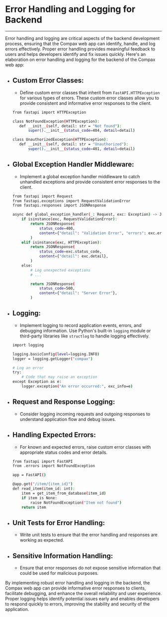 # Error Handling and Logging for Backend 
*****************************************************************************

Error handling and logging are critical aspects of the backend development process, ensuring that the Compax web app can identify, handle, and log errors effectively. Proper error handling provides meaningful feedback to users and helps developers identify and fix issues quickly. Here's an elaboration on error handling and logging for the backend of the Compax web app:

-  ## Custom Error Classes:
    -  Define custom error classes that inherit from `FastAPI.HTTPException` for various types of errors. These custom error classes allow you to provide consistent and informative error responses to the client.

    ```bash
   from fastapi import HTTPException

   class NotFoundException(HTTPException):
       def __init__(self, detail: str = "Not found"):
           super().__init__(status_code=404, detail=detail)

   class UnauthorizedException(HTTPException):
       def __init__(self, detail: str = "Unauthorized"):
           super().__init__(status_code=401, detail=detail)
     ```

-  ## Global Exception Handler Middleware:
    - Implement a global exception handler middleware to catch unhandled exceptions and provide consistent error responses to the client.

   ```bash
   from fastapi import Request
   from fastapi.exceptions import RequestValidationError
   from fastapi.responses import JSONResponse

   async def global_exception_handler(_: Request, exc: Exception) -> JSONResponse:
       if isinstance(exc, RequestValidationError):
           return JSONResponse(
               status_code=400,
               content={"detail": "Validation Error", "errors": exc.errors()},
           )
       elif isinstance(exc, HTTPException):
           return JSONResponse(
               status_code=exc.status_code,
               content={"detail": exc.detail},
           )
       else:
           # Log unexpected exceptions
           # ...

           return JSONResponse(
               status_code=500,
               content={"detail": "Server Error"},
           )
   ```

-  ## Logging:
   - Implement logging to record application events, errors, and debugging information. Use Python's built-in `logging` module or third-party libraries like `structlog` to handle logging effectively.

   ```bash
   import logging

   logging.basicConfig(level=logging.INFO)
   logger = logging.getLogger("compax")

   # Log an error
   try:
       # Code that may raise an exception
   except Exception as e:
       logger.exception("An error occurred:", exc_info=e)
   ```

-  ## Request and Response Logging:
   - Consider logging incoming requests and outgoing responses to understand application flow and debug issues.


-  ## Handling Expected Errors:
   - For known and expected errors, raise custom error classes with appropriate status codes and error details.

   ```bash
   from fastapi import FastAPI
   from .errors import NotFoundException

   app = FastAPI()

   @app.get("/item/{item_id}")
   def read_item(item_id: int):
       item = get_item_from_database(item_id)
       if item is None:
           raise NotFoundException("Item not found")
       return item
   ```

-  ## Unit Tests for Error Handling:
   - Write unit tests to ensure that the error handling and responses are working as expected.

- ## Sensitive Information Handling:
   - Ensure that error responses do not expose sensitive information that could be used for malicious purposes.

By implementing robust error handling and logging in the backend, the Compax web app can provide informative error responses to clients, facilitate debugging, and enhance the overall reliability and user experience. Proper logging helps identify potential issues early and enables developers to respond quickly to errors, improving the stability and security of the application.